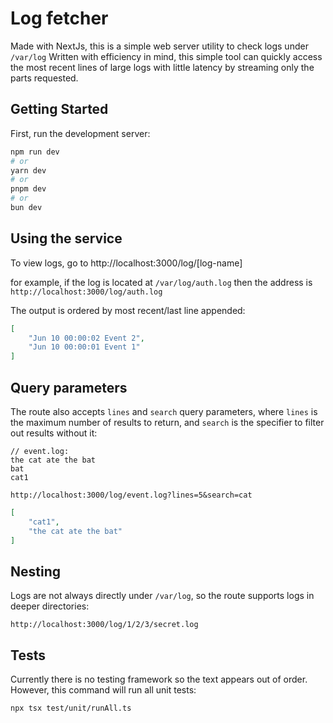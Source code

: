 # Log fetcher
Made with NextJs, this is a simple web server utility to check logs under `/var/log` 
Written with efficiency in mind, this simple tool can quickly access the most recent lines of large logs with little latency by streaming only the parts requested.

## Getting Started

First, run the development server:

```bash
npm run dev
# or
yarn dev
# or
pnpm dev
# or
bun dev
```

## Using the service
To view logs, go to http://localhost:3000/log/[log-name]

for example, if the log is located at `/var/log/auth.log` then the address is `http://localhost:3000/log/auth.log`

The output is ordered by most recent/last line appended:

```json
[
    "Jun 10 00:00:02 Event 2",
    "Jun 10 00:00:01 Event 1"
]
```
## Query parameters
The route also accepts `lines` and `search` query parameters, where `lines` is the maximum number of results to return, and `search` is the specifier to filter out results without it:


```
// event.log:
the cat ate the bat
bat
cat1
```

`http://localhost:3000/log/event.log?lines=5&search=cat`

```json
[
    "cat1",
    "the cat ate the bat"
]
```

## Nesting 
Logs are not always directly under `/var/log`, so the route supports logs in deeper directories:

`http://localhost:3000/log/1/2/3/secret.log`

## Tests
Currently there is no testing framework so the text appears out of order. However, this command will run all unit tests:

`npx tsx test/unit/runAll.ts` 